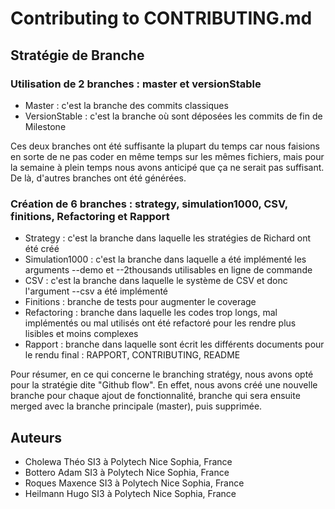 # Contributing to CONTRIBUTING.md

## Stratégie de Branche

### Utilisation de 2 branches : master et versionStable
- Master : c'est la branche des commits classiques
- VersionStable : c'est la branche où sont déposées les commits de fin de Milestone 

Ces deux branches ont été suffisante la plupart du temps car nous faisions en sorte de ne pas coder en même temps sur les mêmes fichiers,
mais pour la semaine à plein temps nous avons anticipé que ça ne serait pas suffisant. De là, d'autres branches ont été générées.

### Création de 6 branches : strategy, simulation1000, CSV, finitions, Refactoring et Rapport
- Strategy : c'est la branche dans laquelle les stratégies de Richard ont été créé
- Simulation1000 : c'est la branche dans laquelle a été implémenté les arguments --demo et --2thousands utilisables en ligne de commande
- CSV : c'est la branche dans laquelle le système de CSV et donc l'argument --csv a été implémenté
- Finitions : branche de tests pour augmenter le coverage
- Refactoring : branche dans laquelle les codes trop longs, mal implémentés ou mal utilisés ont été refactoré pour les rendre plus lisibles et moins complexes
- Rapport : branche dans laquelle sont écrit les différents documents pour le rendu final : RAPPORT, CONTRIBUTING, README

Pour résumer, en ce qui concerne le branching stratégy, nous avons opté pour la stratégie dite "Github flow".
En effet, nous avons créé une nouvelle branche pour chaque ajout de fonctionnalité, branche qui sera ensuite merged avec la branche principale (master), puis supprimée.

## Auteurs
* Cholewa Théo SI3 à Polytech Nice Sophia, France
* Bottero Adam SI3 à Polytech Nice Sophia, France
* Roques Maxence SI3 à Polytech Nice Sophia, France
* Heilmann Hugo SI3 à Polytech Nice Sophia, France